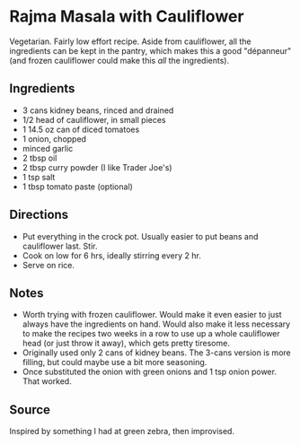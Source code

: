 # Rajma Masala with Cauliflower

Vegetarian.
Fairly low effort recipe.
Aside from cauliflower, all the ingredients can be kept in the pantry,
which makes this a good "dépanneur" (and frozen cauliflower could make
this *all* the ingredients).

## Ingredients

* 3 cans kidney beans, rinced and drained
* 1/2 head of cauliflower, in small pieces
* 1 14.5 oz can of diced tomatoes
* 1 onion, chopped
* minced garlic
* 2 tbsp oil
* 2 tbsp curry powder (I like Trader Joe's)
* 1 tsp salt
* 1 tbsp tomato paste (optional)

## Directions

* Put everything in the crock pot. Usually easier to put beans and
  cauliflower last. Stir.
* Cook on low for 6 hrs, ideally stirring every 2 hr.
* Serve on rice.

## Notes

* Worth trying with frozen cauliflower. Would make it even easier to
  just always have the ingredients on hand. Would also make it less
  necessary to make the recipes two weeks in a row to use up a whole
  cauliflower head (or just throw it away), which gets pretty tiresome.
* Originally used only 2 cans of kidney beans. The 3-cans version is
  more filling, but could maybe use a bit more seasoning.
* Once substituted the onion with green onions and 1 tsp onion
  power. That worked.

## Source

Inspired by something I had at green zebra, then improvised.
